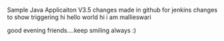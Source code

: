 Sample Java Applicaiton V3.5
changes made in github  for jenkins
changes to show triggering
hi hello world
hi i am mallieswari

good evening friends....keep smiling always :)
